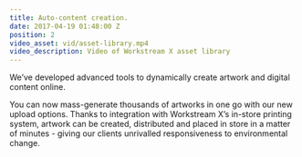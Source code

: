 ```yaml
---
title: Auto-content creation.
date: 2017-04-19 01:48:00 Z
position: 2
video_asset: vid/asset-library.mp4
video_description: Video of Workstream X asset library
---
```


We’ve developed advanced tools to dynamically create artwork and digital content online.

You can now mass-generate thousands of artworks in one go with our new upload options. Thanks to integration with Workstream X’s in-store printing system, artwork can be created, distributed and placed in store in a matter of minutes - giving our clients unrivalled responsiveness to environmental change.
